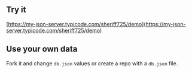 ## Try it

[https://my-json-server.typicode.com/sheriff725/demo](https://my-json-server.typicode.com/sheriff725/demo)

## Use your own data

Fork it and change `db.json` values or create a repo with a `db.json` file.
